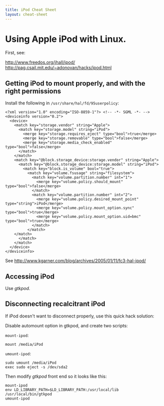 ```yaml
---
title: iPod Cheat Sheet
layout: cheat-sheet
---
```


# Using Apple iPod with Linux.

First, see:

<http://www.freedos.org/jhall/ipod/>
<http://pag.csail.mit.edu/~adonovan/hacks/ipod.html>

## Getting iPod to mount properly, and with the right permissions

Install the following in `/usr/share/hal/fd/95userpolicy`:

    <?xml version="1.0" encoding="ISO-8859-1"?> <!-- -*- SGML -*- -->
    <deviceinfo version="0.2">
      <device>
        <match key="storage.vendor" string="Apple">
          <match key="storage.model" string="iPod">
            <merge key="storage.requires_eject" type="bool">true</merge>
            <merge key="storage.removable" type="bool">false</merge>
            <merge key="storage.media_check_enabled" type="bool">false</merge>
          </match>
        </match>
        <match key="@block.storage_device:storage.vendor" string="Apple">
          <match key="@block.storage_device:storage.model" string="iPod">
            <match key="block.is_volume" bool="true">
              <match key="volume.fsusage" string="filesystem">
                <match key="volume.partition.number" int="1">
                  <merge key="volume.policy.should_mount" type="bool">false</merge>
                </match>
                <match key="volume.partition.number" int="2">
                  <merge key="volume.policy.desired_mount_point" type="string">iPod</merge>
                  <merge key="volume.policy.mount_option.sync" type="bool">true</merge>
                  <merge key="volume.policy.mount_option.uid=bmc" type="bool">true</merge>
                </match>
              </match>
    	</match>
          </match>
        </match>
      </device>
    </deviceinfo>

See <http://www.kgarner.com/blog/archives/2005/01/11/fc3-hal-ipod/>

## Accessing iPod

Use *gtkpod*.

## Disconnecting recalcitrant iPod

If iPod doesn't want to disconnect properly, use this quick hack solution:

Disable automount option in gtkpod, and create two scripts:

`mount-ipod`:

    mount /media/iPod

`umount-ipod`:

    sudo umount /media/iPod
    exec sudo eject -s /dev/sda2

Then modify *gtkpod* front end so it looks like this:

    mount-ipod
    env LD_LIBRARY_PATH=$LD_LIBRARY_PATH:/usr/local/lib /usr/local/bin/gtkpod
    umount-ipod


